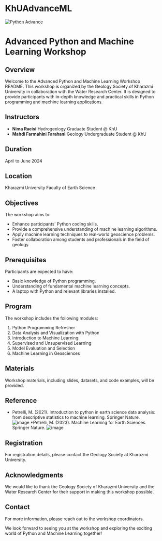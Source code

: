 # KhUAdvanceML
![Python Advance](https://github.com/aradfarahani/KhUAdvanceML/assets/90475349/363d39f1-c220-45dc-a3c6-7c9c9b9e3724)
# Advanced Python and Machine Learning Workshop

## Overview
Welcome to the Advanced Python and Machine Learning Workshop README. This workshop is organized by the Geology Society of Kharazmi University in collaboration with the Water Research Center. It is designed to provide participants with in-depth knowledge and practical skills in Python programming and machine learning applications.

## Instructors
- **Nima Raeisi**
Hydrogeology Graduate Student @ KhU
- **Mahdi Farmahini Farahani**
Geology Undergraduate Student @ KhU
## Duration
April to June 2024

## Location
Kharazmi University Faculty of Earth Science

## Objectives
The workshop aims to:
- Enhance participants' Python coding skills.
- Provide a comprehensive understanding of machine learning algorithms.
- Apply machine learning techniques to real-world geoscience problems.
- Foster collaboration among students and professionals in the field of geology.

## Prerequisites
Participants are expected to have:
- Basic knowledge of Python programming.
- Understanding of fundamental machine learning concepts.
- A laptop with Python and relevant libraries installed.

## Program
The workshop includes the following modules:
1. Python Programming Refresher
2. Data Analysis and Visualization with Python
3. Introduction to Machine Learning
4. Supervised and Unsupervised Learning
5. Model Evaluation and Selection
6. Machine Learning in Geosciences

## Materials
Workshop materials, including slides, datasets, and code examples, will be provided.

## Reference
* Petrelli, M. (2021). Introduction to python in earth science data analysis: from descriptive statistics to machine learning. Springer Nature.
![image](https://github.com/aradfarahani/KhUAdvanceML/assets/90475349/372ab2a1-aad1-4655-9a4a-3799abd1288e)
*Petrelli, M. (2023). Machine Learning for Earth Sciences. Springer Nature.
![image](https://github.com/aradfarahani/KhUAdvanceML/assets/90475349/bae54721-ef50-44da-bfc1-258173419243)


## Registration
For registration details, please contact the Geology Society at Kharazmi University.

## Acknowledgments
We would like to thank the Geology Society of Kharazmi University and the Water Research Center for their support in making this workshop possible.

## Contact
For more information, please reach out to the workshop coordinators.

We look forward to seeing you at the workshop and exploring the exciting world of Python and Machine Learning together!
